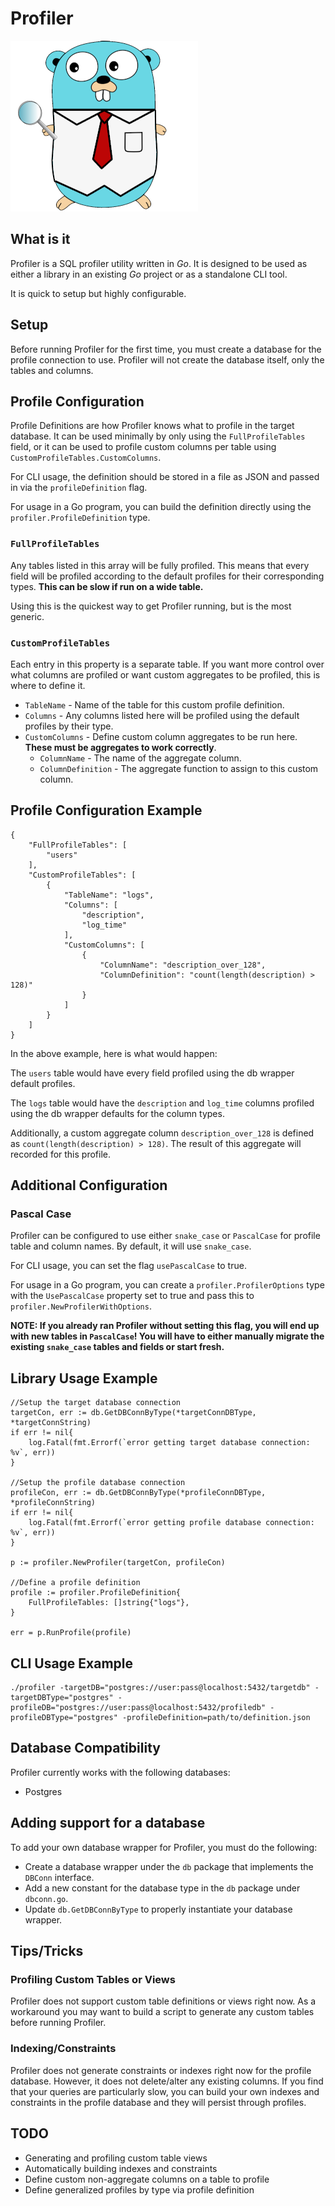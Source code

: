 # Profiler
![Profiler Logo](profiler_logo.png)

## What is it
Profiler is a SQL profiler utility written in _Go_.  It is designed to be used as either a library in an existing _Go_ project or as a standalone CLI tool.

It is quick to setup but highly configurable.

## Setup
Before running Profiler for the first time, you must create a database for the profile connection to use.  Profiler will not create the database itself, only the tables and columns.

## Profile Configuration 
Profile Definitions are how Profiler knows what to profile in the target database.  It can be used minimally by only using the `FullProfileTables` field, or it can be used to profile custom columns per table using `CustomProfileTables.CustomColumns`.

For CLI usage, the definition should be stored in a file as JSON and passed in via the `profileDefinition` flag.

For usage in a Go program, you can build the definition directly using the `profiler.ProfileDefinition` type.

### `FullProfileTables`
Any tables listed in this array will be fully profiled.  This means that every field will be profiled according to the default profiles for their corresponding types.  **This can be slow if run on a wide table.**

Using this is the quickest way to get Profiler running, but is the most generic.

### `CustomProfileTables`
Each entry in this property is a separate table.  If you want more control over what columns are profiled or want custom aggregates to be profiled, this is where to define it.

- `TableName` - Name of the table for this custom profile definition.
- `Columns` - Any columns listed here will be profiled using the default profiles by their type.
- `CustomColumns` - Define custom column aggregates to be run here.  **These must be aggregates to work correctly**.
    - `ColumnName` - The name of the aggregate column.
    - `ColumnDefinition` - The aggregate function to assign to this custom column.

## Profile Configuration Example
```
{
    "FullProfileTables": [
        "users"
    ],
    "CustomProfileTables": [
        {
            "TableName": "logs",
            "Columns": [
                "description",
                "log_time"
            ],
            "CustomColumns": [
                {
                    "ColumnName": "description_over_128",
                    "ColumnDefinition": "count(length(description) > 128)"
                }
            ]
        }
    ]
}
```

In the above example, here is what would happen:

The `users` table would have every field profiled using the db wrapper default profiles.

The `logs` table would have the `description` and `log_time` columns profiled using the db wrapper defaults for the column types.

Additionally, a custom aggregate column `description_over_128` is defined as `count(length(description) > 128)`.  The result of this aggregate will recorded for this profile.

## Additional Configuration
### Pascal Case
Profiler can be configured to use either `snake_case` or `PascalCase` for profile table and column names.  By default, it will use `snake_case`.

For CLI usage, you can set the flag `usePascalCase` to true.

For usage in a Go program, you can create a `profiler.ProfilerOptions` type with the `UsePascalCase` property set to true and pass this to `profiler.NewProfilerWithOptions`.

**NOTE: If you already ran Profiler without setting this flag, you will end up with new tables in `PascalCase`!  You will have to either manually migrate the existing `snake_case` tables and fields or start fresh.**

## Library Usage Example
```
//Setup the target database connection
targetCon, err := db.GetDBConnByType(*targetConnDBType, *targetConnString)
if err != nil{
    log.Fatal(fmt.Errorf(`error getting target database connection: %v`, err))
}

//Setup the profile database connection
profileCon, err := db.GetDBConnByType(*profileConnDBType, *profileConnString)
if err != nil{
    log.Fatal(fmt.Errorf(`error getting profile database connection: %v`, err))
}

p := profiler.NewProfiler(targetCon, profileCon)

//Define a profile definition
profile := profiler.ProfileDefinition{
    FullProfileTables: []string{"logs"},
}

err = p.RunProfile(profile)
```

## CLI Usage Example
```
./profiler -targetDB="postgres://user:pass@localhost:5432/targetdb" -targetDBType="postgres" -profileDB="postgres://user:pass@localhost:5432/profiledb" -profileDBType="postgres" -profileDefinition=path/to/definition.json
```

## Database Compatibility
Profiler currently works with the following databases:
- Postgres

## Adding support for a database
To add your own database wrapper for Profiler, you must do the following:
- Create a database wrapper under the `db` package that implements the `DBConn` interface.
- Add a new constant for the database type in the `db` package under `dbconn.go`.
- Update `db.GetDBConnByType` to properly instantiate your database wrapper.

## Tips/Tricks
### Profiling Custom Tables or Views
Profiler does not support custom table definitions or views right now.  As a workaround you may want to build a script to generate any custom tables before running Profiler.

### Indexing/Constraints
Profiler does not generate constraints or indexes right now for the profile database.  However, it does not delete/alter any existing columns.  If you find that your queries are particularly slow, you can build your own indexes and constraints in the profile database and they will persist through profiles.

## TODO
- Generating and profiling custom table views
- Automatically building indexes and constraints
- Define custom non-aggregate columns on a table to profile
- Define generalized profiles by type via profile definition